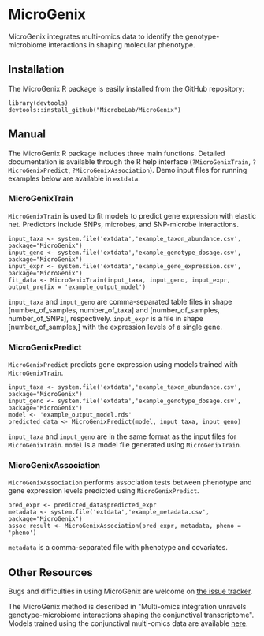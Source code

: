 # MicroGenix

MicroGenix integrates multi-omics data to identify the genotype-microbiome interactions in shaping molecular phenotype.

## Installation

The MicroGenix R package is easily installed from the GitHub repository:

    library(devtools) 
    devtools::install_github("MicrobeLab/MicroGenix")

## Manual

The MicroGenix R package includes three main functions. Detailed documentation is available through the R help interface (`?MicroGenixTrain`, `?MicroGenixPredict`, `?MicroGenixAssociation`). Demo input files for running examples below are available in `extdata`.

### MicroGenixTrain

`MicroGenixTrain` is used to fit models to predict gene expression with elastic net. Predictors include SNPs, microbes, and SNP-microbe interactions.

    input_taxa <- system.file('extdata','example_taxon_abundance.csv', package="MicroGenix")
    input_geno <- system.file('extdata','example_genotype_dosage.csv', package="MicroGenix")
    input_expr <- system.file('extdata','example_gene_expression.csv', package="MicroGenix")
    fit_data <- MicroGenixTrain(input_taxa, input_geno, input_expr, output_prefix = 'example_output_model')

`input_taxa` and `input_geno` are comma-separated table files in shape [number_of_samples, number_of_taxa] and [number_of_samples, number_of_SNPs], respectively. `input_expr` is a file in shape [number_of_samples,] with the expression levels of a single gene.

### MicroGenixPredict

`MicroGenixPredict` predicts gene expression using models trained with `MicroGenixTrain`.

    input_taxa <- system.file('extdata','example_taxon_abundance.csv', package="MicroGenix")
    input_geno <- system.file('extdata','example_genotype_dosage.csv', package="MicroGenix")
    model <- 'example_output_model.rds'
    predicted_data <- MicroGenixPredict(model, input_taxa, input_geno)

`input_taxa` and `input_geno` are in the same format as the input files for `MicroGenixTrain`. `model` is a model file generated using `MicroGenixTrain`.

### MicroGenixAssociation

`MicroGenixAssociation` performs association tests between phenotype and gene expression levels predicted using `MicroGenixPredict`.

    pred_expr <- predicted_data$predicted_expr
    metadata <- system.file('extdata','example_metadata.csv', package="MicroGenix")
    assoc_result <- MicroGenixAssociation(pred_expr, metadata, pheno = 'pheno')

`metadata` is a comma-separated file with phenotype and covariates.

## Other Resources

Bugs and difficulties in using MicroGenix are welcome on [the issue tracker](https://github.com/MicrobeLab/MicroGenix/issues).

The MicroGenix method is described in "Multi-omics integration unravels genotype-microbiome interactions shaping the conjunctival transcriptome". Models trained using the conjunctival multi-omics data are available [here](https://drive.google.com/file/d/1kS_3GkNiEIoaGfC72E0o7mQTUCHsmN_p/view?usp=drive_link).
